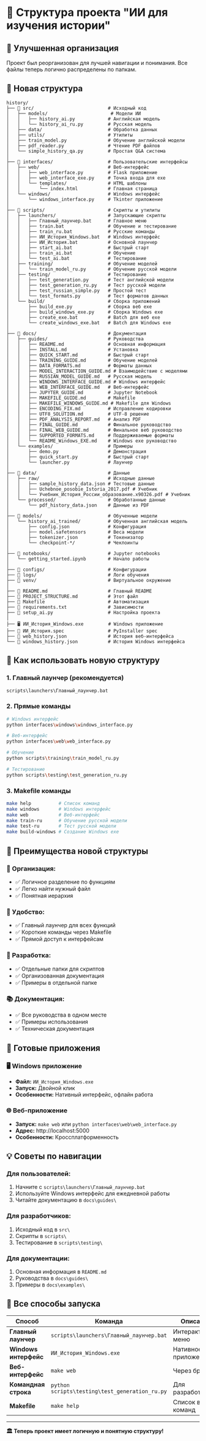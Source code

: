 # 📁 Структура проекта "ИИ для изучения истории"

## 🎯 **Улучшенная организация**

Проект был реорганизован для лучшей навигации и понимания. Все файлы теперь логично распределены по папкам.

## 📂 **Новая структура**

```
history/
├── 📁 src/                           # Исходный код
│   ├── models/                       # Модели ИИ
│   │   ├── history_ai.py            # Английская модель
│   │   └── history_ai_ru.py         # Русская модель
│   ├── data/                        # Обработка данных
│   ├── utils/                       # Утилиты
│   ├── train_model.py               # Обучение английской модели
│   ├── pdf_reader.py                # Чтение PDF файлов
│   └── simple_history_qa.py         # Простая Q&A система
│
├── 📁 interfaces/                    # Пользовательские интерфейсы
│   ├── web/                         # Веб-интерфейс
│   │   ├── web_interface.py         # Flask приложение
│   │   ├── web_interface_exe.py     # Точка входа для exe
│   │   └── templates/               # HTML шаблоны
│   │       └── index.html           # Главная страница
│   └── windows/                     # Windows интерфейс
│       └── windows_interface.py     # Tkinter приложение
│
├── 📁 scripts/                       # Скрипты и утилиты
│   ├── launchers/                   # Запускающие скрипты
│   │   ├── Главный_лаунчер.bat      # Главное меню
│   │   ├── train.bat                # Обучение и тестирование
│   │   ├── train_ru.bat             # Русские команды
│   │   ├── ИИ_История_Windows.bat   # Windows интерфейс
│   │   ├── ИИ_История.bat           # Основной лаунчер
│   │   ├── start_ai.bat             # Быстрый старт
│   │   ├── train_ai.bat             # Обучение
│   │   └── test_ai.bat              # Тестирование
│   ├── training/                    # Обучение моделей
│   │   └── train_model_ru.py        # Обучение русской модели
│   ├── testing/                     # Тестирование
│   │   ├── test_generation.py       # Тест английской модели
│   │   ├── test_generation_ru.py    # Тест русской модели
│   │   ├── test_russian_simple.py   # Простой тест
│   │   └── test_formats.py          # Тест форматов данных
│   └── build/                       # Сборка приложений
│       ├── build_exe.py             # Сборка веб exe
│       ├── build_windows_exe.py     # Сборка Windows exe
│       ├── create_exe.bat           # Batch для веб exe
│       └── create_windows_exe.bat   # Batch для Windows exe
│
├── 📁 docs/                          # Документация
│   ├── guides/                      # Руководства
│   │   ├── README.md                # Основная информация
│   │   ├── INSTALL.md               # Установка
│   │   ├── QUICK_START.md           # Быстрый старт
│   │   ├── TRAINING_GUIDE.md        # Обучение моделей
│   │   ├── DATA_FORMATS.md          # Форматы данных
│   │   ├── MODEL_INTERACTION_GUIDE.md # Взаимодействие с моделями
│   │   ├── RUSSIAN_MODEL_GUIDE.md   # Русская модель
│   │   ├── WINDOWS_INTERFACE_GUIDE.md # Windows интерфейс
│   │   ├── WEB_INTERFACE_GUIDE.md   # Веб-интерфейс
│   │   ├── JUPYTER_GUIDE.md         # Jupyter Notebook
│   │   ├── MAKEFILE_GUIDE.md        # Makefile
│   │   ├── MAKEFILE_WINDOWS_GUIDE.md # Makefile для Windows
│   │   ├── ENCODING_FIX.md          # Исправление кодировки
│   │   ├── UTF8_SOLUTION.md         # UTF-8 решение
│   │   ├── PDF_ANALYSIS_REPORT.md   # Анализ PDF
│   │   ├── FINAL_GUIDE.md           # Финальное руководство
│   │   ├── FINAL_WEB_GUIDE.md       # Финальное веб руководство
│   │   ├── SUPPORTED_FORMATS.md     # Поддерживаемые форматы
│   │   └── README_Windows_EXE.md    # Windows exe руководство
│   └── examples/                    # Примеры
│       ├── demo.py                  # Демонстрация
│       ├── quick_start.py           # Быстрый старт
│       └── launcher.py              # Лаунчер
│
├── 📁 data/                          # Данные
│   ├── raw/                         # Исходные данные
│   │   ├── sample_history_data.json # Тестовые данные
│   │   ├── Uchebnoe_posobie_Istoria_2017.pdf # Учебник
│   │   └── Учебник_История_России_образование.x90326.pdf # Учебник
│   └── processed/                   # Обработанные данные
│       └── pdf_history_data.json    # Данные из PDF
│
├── 📁 models/                        # Обученные модели
│   └── history_ai_trained/          # Обученная английская модель
│       ├── config.json              # Конфигурация
│       ├── model.safetensors        # Веса модели
│       ├── tokenizer.json           # Токенизатор
│       └── checkpoint-*/            # Чекпоинты
│
├── 📁 notebooks/                     # Jupyter notebooks
│   └── getting_started.ipynb        # Начало работы
│
├── 📁 configs/                       # Конфигурации
├── 📁 logs/                          # Логи обучения
├── 📁 venv/                          # Виртуальное окружение
│
├── 📄 README.md                      # Главный README
├── 📄 PROJECT_STRUCTURE.md           # Этот файл
├── 📄 Makefile                       # Автоматизация
├── 📄 requirements.txt               # Зависимости
├── 📄 setup_ai.py                    # Настройка проекта
│
├── 🖥️ ИИ_История_Windows.exe         # Windows приложение
├── 📄 ИИ_История.spec                # PyInstaller spec
├── 📄 web_history.json               # История веб-интерфейса
└── 📄 windows_history.json           # История Windows интерфейса
```

## 🚀 **Как использовать новую структуру**

### **1. Главный лаунчер (рекомендуется)**
```bash
scripts\launchers\Главный_лаунчер.bat
```

### **2. Прямые команды**
```bash
# Windows интерфейс
python interfaces\windows\windows_interface.py

# Веб-интерфейс
python interfaces\web\web_interface.py

# Обучение
python scripts\training\train_model_ru.py

# Тестирование
python scripts\testing\test_generation_ru.py
```

### **3. Makefile команды**
```bash
make help          # Список команд
make windows       # Windows интерфейс
make web           # Веб-интерфейс
make train-ru      # Обучение русской модели
make test-ru       # Тест русской модели
make build-windows # Создание Windows exe
```

## 🎯 **Преимущества новой структуры**

### **📁 Организация:**
- ✅ Логичное разделение по функциям
- ✅ Легко найти нужный файл
- ✅ Понятная иерархия

### **🚀 Удобство:**
- ✅ Главный лаунчер для всех функций
- ✅ Короткие команды через Makefile
- ✅ Прямой доступ к интерфейсам

### **🔧 Разработка:**
- ✅ Отдельные папки для скриптов
- ✅ Организованная документация
- ✅ Примеры в отдельной папке

### **📚 Документация:**
- ✅ Все руководства в одном месте
- ✅ Примеры использования
- ✅ Техническая документация

## 🎉 **Готовые приложения**

### **🖥️ Windows приложение**
- **Файл:** `ИИ_История_Windows.exe`
- **Запуск:** Двойной клик
- **Особенности:** Нативный интерфейс, офлайн работа

### **🌐 Веб-приложение**
- **Запуск:** `make web` или `python interfaces\web\web_interface.py`
- **Адрес:** http://localhost:5000
- **Особенности:** Кроссплатформенность

## 💡 **Советы по навигации**

### **Для пользователей:**
1. Начните с `scripts\launchers\Главный_лаунчер.bat`
2. Используйте Windows интерфейс для ежедневной работы
3. Читайте документацию в `docs\guides\`

### **Для разработчиков:**
1. Исходный код в `src\`
2. Скрипты в `scripts\`
3. Тестирование в `scripts\testing\`

### **Для документации:**
1. Основная информация в `README.md`
2. Руководства в `docs\guides\`
3. Примеры в `docs\examples\`

## 🎯 **Все способы запуска**

| Способ | Команда | Описание |
|--------|---------|----------|
| **Главный лаунчер** | `scripts\launchers\Главный_лаунчер.bat` | Интерактивное меню |
| **Windows интерфейс** | `ИИ_История_Windows.exe` | Нативное приложение |
| **Веб-интерфейс** | `make web` | Через браузер |
| **Командная строка** | `python scripts\testing\test_generation_ru.py` | Для разработчиков |
| **Makefile** | `make help` | Список всех команд |

---

**🏛️ Теперь проект имеет логичную и понятную структуру!**
